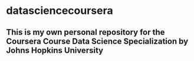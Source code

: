 # datasciencecoursera

## This is my own personal repository for the Coursera Course Data Science Specialization by Johns Hopkins University
